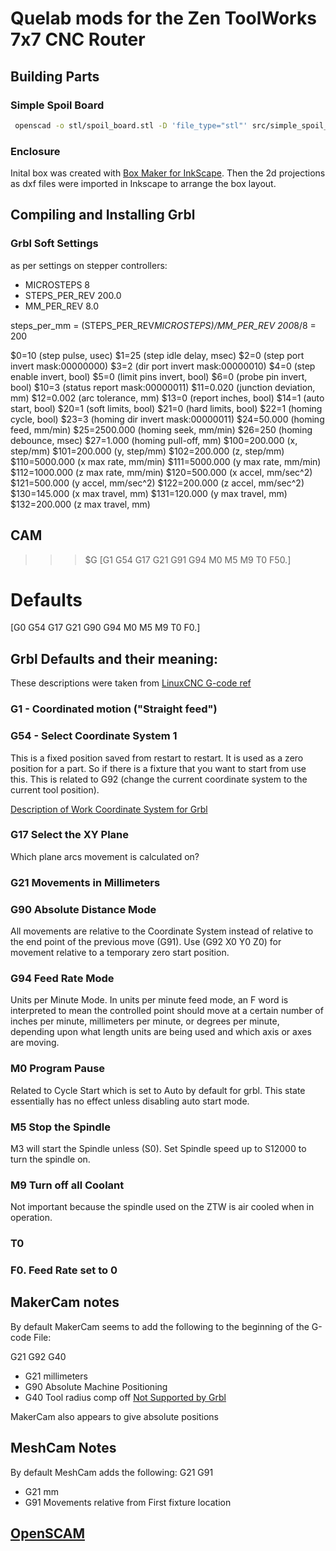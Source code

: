 # Quelab mods for the Zen ToolWorks 7x7 CNC Router

## Building Parts
### Simple Spoil Board

```sh
 openscad -o stl/spoil_board.stl -D 'file_type="stl"' src/simple_spoil_board.scad
```

### Enclosure
Inital box was created with [Box Maker for InkScape](http://wyolum.com/t-slot-boxmaker/). Then the 2d projections as dxf files were imported in Inkscape to arrange the box layout.

## Compiling and Installing Grbl

### Grbl Soft Settings
as per settings on stepper controllers: 
* MICROSTEPS 8
* STEPS_PER_REV 200.0
* MM_PER_REV 8.0 

steps_per_mm = (STEPS_PER_REV*MICROSTEPS)/MM_PER_REV
	200*8/8 = 200

$0=10 (step pulse, usec)
$1=25 (step idle delay, msec)
$2=0 (step port invert mask:00000000)
$3=2 (dir port invert mask:00000010)
$4=0 (step enable invert, bool)
$5=0 (limit pins invert, bool)
$6=0 (probe pin invert, bool)
$10=3 (status report mask:00000011)
$11=0.020 (junction deviation, mm)
$12=0.002 (arc tolerance, mm)
$13=0 (report inches, bool)
$14=1 (auto start, bool)
$20=1 (soft limits, bool)
$21=0 (hard limits, bool)
$22=1 (homing cycle, bool)
$23=3 (homing dir invert mask:00000011)
$24=50.000 (homing feed, mm/min)
$25=2500.000 (homing seek, mm/min)
$26=250 (homing debounce, msec)
$27=1.000 (homing pull-off, mm)
$100=200.000 (x, step/mm)
$101=200.000 (y, step/mm)
$102=200.000 (z, step/mm)
$110=5000.000 (x max rate, mm/min)
$111=5000.000 (y max rate, mm/min)
$112=1000.000 (z max rate, mm/min)
$120=500.000 (x accel, mm/sec^2)
$121=500.000 (y accel, mm/sec^2)
$122=200.000 (z accel, mm/sec^2)
$130=145.000 (x max travel, mm)
$131=120.000 (y max travel, mm)
$132=200.000 (z max travel, mm)

## CAM
>>> $G
[G1 G54 G17 G21 G91 G94 M0 M5 M9 T0 F50.]

# Defaults
[G0 G54 G17 G21 G90 G94 M0 M5 M9 T0 F0.]

## Grbl Defaults and their meaning:
These descriptions were taken from [LinuxCNC G-code ref](http://linuxcnc.org/docs/html/gcode.html)
### G1  - Coordinated motion ("Straight feed")

### G54 - Select Coordinate System 1
This is a fixed position saved from restart to restart. It is used as a zero position for a part. So if there is a fixture
that you want to start from use this. This is related to G92 (change the current coordinate system to the current tool position). 

[Description of Work Coordinate System for Grbl](http://www.shapeoko.com/wiki/index.php/G-Code#Using_the_Work_Coordinate_Systems)

### G17 Select the XY Plane
Which plane arcs movement is calculated on?

### G21 Movements in Millimeters

### G90 Absolute Distance Mode
All movements are relative to the Coordinate System instead of relative to the end point of the previous move (G91). Use (G92 X0 Y0 Z0) for movement relative to a temporary zero start position.

### G94 Feed Rate Mode
Units per Minute Mode. In units per minute feed mode, an F word is interpreted to mean the controlled point should move at a certain number of inches per minute, millimeters per minute, or degrees per minute, depending upon what length units are being used and which axis or axes are moving.

### M0 Program Pause
Related to Cycle Start which is set to Auto by default for grbl. This state essentially has no effect unless disabling auto start mode.

### M5 Stop the Spindle
M3 will start the Spindle unless (S0). Set Spindle speed up to S12000 to turn the spindle on.

### M9 Turn off all Coolant
Not important because the spindle used on the ZTW is air cooled when in operation. 

### T0
### F0. Feed Rate set to 0

## MakerCam notes
By default MakerCam seems to add the following to the beginning of the G-code File:

G21 G92 G40
* G21 millimeters
* G90 Absolute Machine Positioning
* G40 Tool radius comp off [Not Supported by Grbl](http://www.shapeoko.com/wiki/index.php/G-Code#G-code_Not_supported_by_Grbl)

MakerCam also appears to give absolute positions

## MeshCam Notes
By default MeshCam adds the following: G21 G91
* G21 mm
* G91 Movements relative from First fixture location


## [OpenSCAM](http://openscam.com/download.html)
